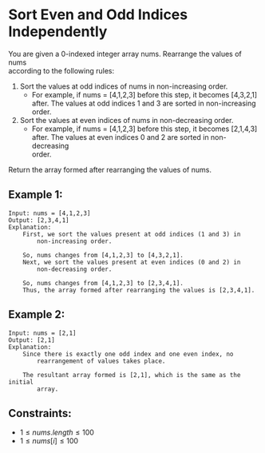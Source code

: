 # Sort Even and Odd Indices Independently

You are given a 0-indexed integer array nums. Rearrange the values of nums  
according to the following rules:

1. Sort the values at odd indices of nums in non-increasing order.
    * For example, if nums = [4,1,2,3] before this step, it becomes [4,3,2,1]  
        after. The values at odd indices 1 and 3 are sorted in non-increasing  
        order.
2. Sort the values at even indices of nums in non-decreasing order.
    * For example, if nums = [4,1,2,3] before this step, it becomes [2,1,4,3]  
        after. The values at even indices 0 and 2 are sorted in non-decreasing  
        order.

Return the array formed after rearranging the values of nums.

 

## Example 1:

    Input: nums = [4,1,2,3]
    Output: [2,3,4,1]
    Explanation: 
        First, we sort the values present at odd indices (1 and 3) in 
            non-increasing order.

        So, nums changes from [4,1,2,3] to [4,3,2,1].
        Next, we sort the values present at even indices (0 and 2) in 
            non-decreasing order.

        So, nums changes from [4,1,2,3] to [2,3,4,1].
        Thus, the array formed after rearranging the values is [2,3,4,1].

## Example 2:

    Input: nums = [2,1]
    Output: [2,1]
    Explanation: 
        Since there is exactly one odd index and one even index, no 
            rearrangement of values takes place.

        The resultant array formed is [2,1], which is the same as the initial 
            array. 

        
        
        
## Constraints:

* $1 \le nums.length \le 100$
* $1 \le nums[i] \le 100$

